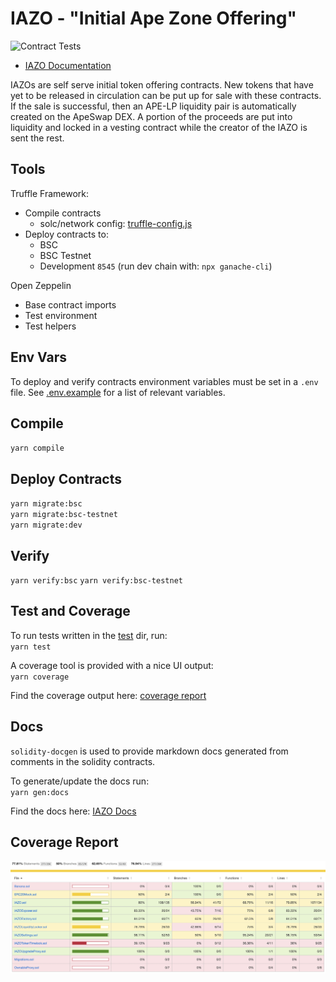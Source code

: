 # IAZO - "Initial Ape Zone Offering"
![Contract Tests](https://github.com/ApeSwapFinance/apeswap-iazo/actions/workflows/CI/badge.svg)
  
* [IAZO Documentation](docs/)


IAZOs are self serve initial token offering contracts. New tokens that have yet to be released in circulation can be put up for sale with these contracts. If the sale is successful, then an APE-LP liquidity pair is automatically created on the ApeSwap DEX. A portion of the proceeds are put into liquidity and locked in a vesting contract while the creator of the IAZO is sent the rest. 

## Tools

Truffle Framework:
- Compile contracts
  - solc/network config: [truffle-config.js](truffle-config.js)
- Deploy contracts to: 
  - BSC
  - BSC Testnet
  - Development `8545` (run dev chain with: `npx ganache-cli`)

Open Zeppelin
- Base contract imports
- Test environment 
- Test helpers 


## Env Vars
To deploy and verify contracts environment variables must be set in a `.env` file. See [.env.example](.env.example) for a list of relevant variables.




## Compile
`yarn compile`

## Deploy Contracts

`yarn migrate:bsc`   
`yarn migrate:bsc-testnet`   
`yarn migrate:dev`   

## Verify

`yarn verify:bsc`
`yarn verify:bsc-testnet`

## Test and Coverage
To run tests written in the [test](test/) dir, run:  
`yarn test`  

A coverage tool is provided with a nice UI output:   
`yarn coverage`  

Find the coverage output here: [coverage report](coverage/index.html)


## Docs 
`solidity-docgen` is used to provide markdown docs generated from comments in the solidity contracts.  

To generate/update the docs run:  
`yarn gen:docs`  

Find the docs here: [IAZO Docs](docs/)

## Coverage Report

<img src="images/coverage-report.png">